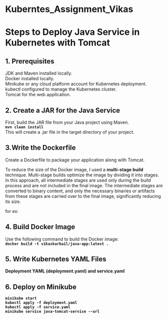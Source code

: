 # Kuberntes_Assignment_Vikas

# Steps to Deploy Java Service in Kubernetes with Tomcat
## 1. Prerequisites 
  JDK and Maven installed locally. <br>
  Docker installed locally.<br>
  Minikube or any cloud platform account for Kubernetes deployment.<br>
  kubectl configured to manage the Kubernetes cluster.<br>
  Tomcat for the web application.<br>
## 2. Create a JAR for the Java Service
First, build the JAR file from your Java project using Maven.<br>
<b>``mvn clean install``</b><br>
This will create a .jar file in the target directory of your project.
## 3.Write the Dockerfile
Create a Dockerfile to package your application along with Tomcat.

To reduce the size of the Docker image, I used a <b>multi-stage build</b> technique. Multi-stage builds optimize the image by dividing it into stages. In this approach, all intermediate stages are used only during the build process and are not included in the final image. The intermediate stages are converted to binary content, and only the necessary binaries or artifacts from these stages are carried over to the final image, significantly reducing its size.

for ex:



## 4. Build Docker Image
Use the following command to build the Docker image:<br>
<b> ```docker build -t vikaskarbail/java-app:latest .```<b>
## 5. Write Kubernetes YAML Files
Deployment YAML (deployment.yaml) and service.yaml
## 6. Deploy on Minikube
<b>```minikube start```</b><br>
<b>```kubectl apply -f deployment.yaml```</b><br>
```kubectl apply -f service.yaml```<br>
```minikube service java-tomcat-service --url```
